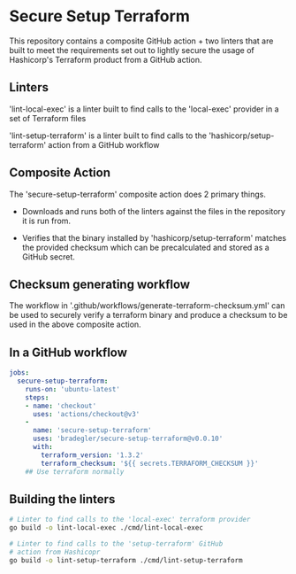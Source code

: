 # Secure Setup Terraform

This repository contains a composite GitHub action + two linters that are built to meet the requirements set out to lightly secure the usage of Hashicorp's Terraform product from a GitHub action.

## Linters

'lint-local-exec' is a linter built to find calls to the 'local-exec' provider in a set of Terraform files

'lint-setup-terraform' is a linter built to find calls to the 'hashicorp/setup-terraform' action from a GitHub workflow

## Composite Action

The 'secure-setup-terraform' composite action does 2 primary things. 

- Downloads and runs both of the linters against the files in the repository it is run from.

- Verifies that the binary installed by 'hashicorp/setup-terraform' matches the provided checksum which can be precalculated and stored as a GitHub secret. 

## Checksum generating workflow

The workflow in '.github/workflows/generate-terraform-checksum.yml' can be used to securely verify a terraform binary and produce a checksum to be used in the above composite action.


## In a GitHub workflow

```yaml
jobs:
  secure-setup-terraform:
    runs-on: 'ubuntu-latest'
    steps:
    - name: 'checkout'
      uses: 'actions/checkout@v3'
    -
      name: 'secure-setup-terraform'
      uses: 'bradegler/secure-setup-terraform@v0.0.10'
      with:
        terraform_version: '1.3.2'
        terraform_checksum: '${{ secrets.TERRAFORM_CHECKSUM }}'
    ## Use terraform normally
```

## Building the linters
```sh
# Linter to find calls to the 'local-exec' terraform provider
go build -o lint-local-exec ./cmd/lint-local-exec

# Linter to find calls to the 'setup-terraform' GitHub
# action from Hashicopr
go build -o lint-setup-terraform ./cmd/lint-setup-terraform
```
